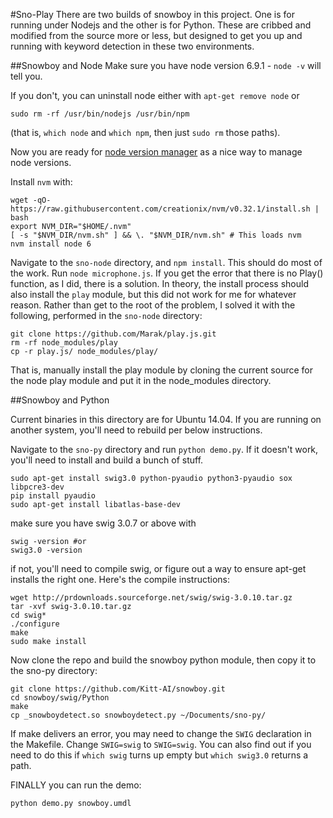 #Sno-Play
There are two builds of snowboy in this project. One is for running under Nodejs and the other is
for Python. These are cribbed and modified from the source more or less, but designed to get you up
and running with keyword detection in these two environments.

##Snowboy and Node
Make sure you have node version 6.9.1 - `node -v` will tell you. 

If you don't, you can uninstall node either with `apt-get remove node` or
```
sudo rm -rf /usr/bin/nodejs /usr/bin/npm
```
(that is, `which node` and `which npm`, then just `sudo rm` those paths).

Now you are ready for [node version manager](https://github.com/creationix/nvm) as a nice way to manage node versions. 

Install `nvm` with:

```
wget -qO- https://raw.githubusercontent.com/creationix/nvm/v0.32.1/install.sh | bash
export NVM_DIR="$HOME/.nvm"
[ -s "$NVM_DIR/nvm.sh" ] && \. "$NVM_DIR/nvm.sh" # This loads nvm
nvm install node 6
```

Navigate to the `sno-node` directory, and `npm install`. This should do most of the work.
Run `node microphone.js`.
If you get the error that there is no Play() function, as I did, there is a solution. In
theory, the install process should also install the `play` module, but this did not work
for me for whatever reason. Rather than get to the root of the problem, I solved it with
the following, performed in the `sno-node` directory:
```
git clone https://github.com/Marak/play.js.git
rm -rf node_modules/play
cp -r play.js/ node_modules/play/
```
That is, manually install the play module by cloning the current source for the node play
module and put it in the node_modules directory.

##Snowboy and Python

Current binaries in this directory are for Ubuntu 14.04. If you are running on another system, 
you'll need to rebuild per below instructions.

Navigate to the `sno-py` directory and run `python demo.py`.
If it doesn't work, you'll need to install and build a bunch of stuff.

```
sudo apt-get install swig3.0 python-pyaudio python3-pyaudio sox libpcre3-dev
pip install pyaudio
sudo apt-get install libatlas-base-dev
```
make sure you have swig 3.0.7 or above with
```
swig -version #or
swig3.0 -version
```
if not, you'll need to compile swig, or figure out a way to ensure apt-get installs the right one.
Here's the compile instructions:
```
wget http://prdownloads.sourceforge.net/swig/swig-3.0.10.tar.gz
tar -xvf swig-3.0.10.tar.gz
cd swig*
./configure
make
sudo make install
```
Now clone the repo and build the snowboy python module, then copy it to the sno-py directory:
```
git clone https://github.com/Kitt-AI/snowboy.git
cd snowboy/swig/Python
make
cp _snowboydetect.so snowboydetect.py ~/Documents/sno-py/
```
If make delivers an error, you may need to change the `SWIG` declaration in the Makefile.
Change `SWIG=swig` to `SWIG=swig`. You can also find out if you need to do this if `which swig`
turns up empty but `which swig3.0` returns a path.

FINALLY you can run the demo:
```
python demo.py snowboy.umdl
```
